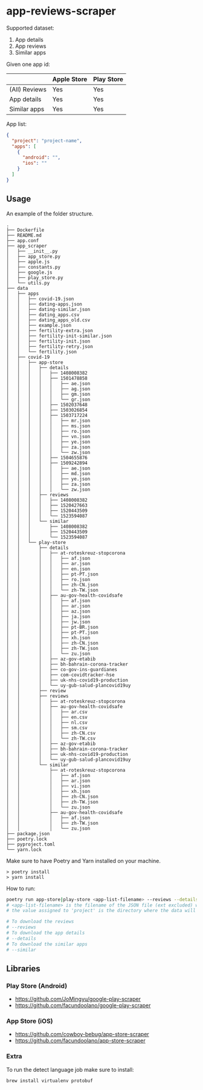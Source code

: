 # app-reviews-scraper

Supported dataset: 
1. App details
1. App reviews
1. Similar apps

Given one app id:

|               | Apple Store | Play Store |
| ------------- | ----------- | ---------- |
| (All) Reviews | Yes         | Yes        |
| App details   | Yes         | Yes        |
| Similar apps  | Yes         | Yes        |

App list:

```json
{
  "project": "project-name",
  "apps": [
    {
      "android": "",
      "ios": ""
    }
  ]
}
```

## Usage

An example of the folder structure.

```
.
├── Dockerfile
├── README.md
├── app.conf
├── app_scraper
│   ├── __init__.py
│   ├── app_store.py
│   ├── apple.js
│   ├── constants.py
│   ├── google.js
│   ├── play_store.py
│   └── utils.py
├── data
│   ├── apps
│   │   ├── covid-19.json
│   │   ├── dating-apps.json
│   │   ├── dating-similar.json
│   │   ├── dating_apps.csv
│   │   ├── dating_apps_old.csv
│   │   ├── example.json
│   │   ├── fertility-extra.json
│   │   ├── fertility-init-similar.json
│   │   ├── fertility-init.json
│   │   ├── fertility-retry.json
│   │   └── fertility.json
│   ├── covid-19
│   │   ├── app-store
│   │   │   ├── details
│   │   │   │   ├── 1408008382
│   │   │   │   ├── 1501478858
│   │   │   │   │   ├── ae.json
│   │   │   │   │   ├── ag.json
│   │   │   │   │   ├── gm.json
│   │   │   │   │   └── gr.json
│   │   │   │   ├── 1502037648
│   │   │   │   ├── 1503026854
│   │   │   │   ├── 1503717224
│   │   │   │   │   ├── mr.json
│   │   │   │   │   ├── ms.json
│   │   │   │   │   ├── ro.json
│   │   │   │   │   ├── vn.json
│   │   │   │   │   ├── ye.json
│   │   │   │   │   ├── za.json
│   │   │   │   │   └── zw.json
│   │   │   │   ├── 1504655876
│   │   │   │   ├── 1509242894
│   │   │   │   │   ├── ae.json
│   │   │   │   │   ├── md.json
│   │   │   │   │   ├── ye.json
│   │   │   │   │   ├── za.json
│   │   │   │   │   └── zw.json
│   │   │   ├── reviews
│   │   │   │   ├── 1408008382
│   │   │   │   ├── 1520427663
│   │   │   │   ├── 1520443509
│   │   │   │   └── 1523594087
│   │   │   └── similar
│   │   │       ├── 1408008382
│   │   │       ├── 1520443509
│   │   │       └── 1523594087
│   │   └── play-store
│   │       ├── details
│   │       │   ├── at-roteskreuz-stopcorona
│   │       │   │   ├── af.json
│   │       │   │   ├── ar.json
│   │       │   │   ├── en.json
│   │       │   │   ├── pt-PT.json
│   │       │   │   ├── ro.json
│   │       │   │   ├── zh-CN.json
│   │       │   │   └── zh-TW.json
│   │       │   ├── au-gov-health-covidsafe
│   │       │   │   ├── af.json
│   │       │   │   ├── ar.json
│   │       │   │   ├── az.json
│   │       │   │   ├── ja.json
│   │       │   │   ├── jw.json
│   │       │   │   ├── pt-BR.json
│   │       │   │   ├── pt-PT.json
│   │       │   │   ├── xh.json
│   │       │   │   ├── zh-CN.json
│   │       │   │   ├── zh-TW.json
│   │       │   │   └── zu.json
│   │       │   ├── az-gov-etabib
│   │       │   ├── bh-bahrain-corona-tracker
│   │       │   ├── co-gov-ins-guardianes
│   │       │   ├── com-covidtracker-hse
│   │       │   ├── uk-nhs-covid19-production
│   │       │   └── uy-gub-salud-plancovid19uy
│   │       ├── review
│   │       ├── reviews
│   │       │   ├── at-roteskreuz-stopcorona
│   │       │   ├── au-gov-health-covidsafe
│   │       │   │   ├── ar.csv
│   │       │   │   ├── en.csv
│   │       │   │   ├── nl.csv
│   │       │   │   ├── sm.csv
│   │       │   │   ├── zh-CN.csv
│   │       │   │   └── zh-TW.csv
│   │       │   ├── az-gov-etabib
│   │       │   ├── bh-bahrain-corona-tracker
│   │       │   ├── uk-nhs-covid19-production
│   │       │   └── uy-gub-salud-plancovid19uy
│   │       └── similar
│   │           ├── at-roteskreuz-stopcorona
│   │           │   ├── af.json
│   │           │   ├── ar.json
│   │           │   ├── vi.json
│   │           │   ├── xh.json
│   │           │   ├── zh-CN.json
│   │           │   ├── zh-TW.json
│   │           │   └── zu.json
│   │           ├── au-gov-health-covidsafe
│   │           │   ├── af.json
│   │           │   ├── zh-TW.json
│   │           │   └── zu.json
├── package.json
├── poetry.lock
├── pyproject.toml
└── yarn.lock
```

Make sure to have Poetry and Yarn installed on your machine.

```
> poetry install
> yarn install
```

How to run:

```bash
poetry run app-store|play-store <app-list-filename> --reviews --details --similar
# <app-list-filename> is the filename of the JSON file (ext excluded) which must be located in data/apps/
# the value assigned to 'project' is the directory where the data will be dumped in data/

# To download the reviews
# --reviews
# To download the app details
# --details
# To download the similar apps
# --similar
```

## Libraries
### Play Store (Android)

- https://github.com/JoMingyu/google-play-scraper
- https://github.com/facundoolano/google-play-scraper

### App Store (iOS)

- https://github.com/cowboy-bebug/app-store-scraper
- https://github.com/facundoolano/app-store-scraper

### Extra

To run the detect language job make sure to install:

```
brew install virtualenv protobuf
```
